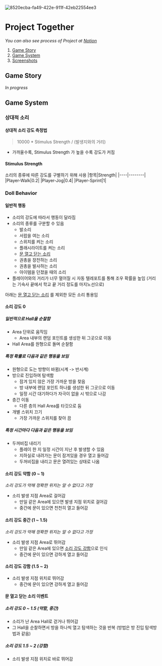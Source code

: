 ![8520ecba-fa49-422e-911f-42eb22554ee3](https://i.imgur.com/ueFx5Sv.jpg)
# Project Together
*You can also see process of Project at [Notion](https://www.notion.so/rukasp/Project-Together-ecc53d8874ed4d47948afb8b53c7d10e)*

1. [Game Story](#Game-Story)
2. [Game System](#Game-System)
3. [Screenshots](https://rukasp.xyz/read-me-1)


## Game Story
*In progress*

## Game System
### 상대적 소리
#### 상대적 소리 강도 측정법

> 10000 * Stimulus Strength / (발생지와의 거리)

- 가까울수록, Stimulus Strength 가 높을 수록 강도가 커짐

#### Stimulus Strength
소리의 종류에 따른 강도를 구별하기 위해 사용
|항목|Strength|
|----|--------|
|Player-Walk|0.2|
|Player-Jog|0.4|
|Player-Sprint|1|
### Doll Behavior
#### 일반적 행동
- 소리의 강도에 따라서 행동이 달라짐
- 소리의 종류를 구분할 수 있음
  - 발소리
  - 서랍을 여는 소리
  - 스위치를 켜는 소리
  - 플래시라이트를 켜는 소리
  - [문 열고 닫는 소리](#문-열고-닫는-소리-이벤트)
  - 권총을 장전하는 소리
  - 권총을 발사하는 소리
  - 아이템을 던졌을 때의 소리
- 플레이어와의 거리가 너무 멀어질 시 자동 텔레포트를 통해 조우 확률을 높임 (거리는 기숙사 끝에서 학교 끝 거리 정도를 마지노선으로)

아래는 [문 열고 닫는 소리](#문-열고-닫는-소리-이벤트) 를 제외한 모든 소리 통용임

#### 소리 강도 0
##### 일반적으로 Hall을 순찰함
- Area 단위로 움직임
  - Area 내부의 랜덤 포인트를 생성한 뒤 그곳으로 이동
- Hall Area를 원형으로 돌며 순찰함

##### 특정 확률로 다음과 같은 행동을 보임
- 원형으로 도는 방향이 바뀜(시계 -> 반시계)
- 방으로 진입하여 탐색함
  - 잠겨 있지 않은 가장 가까운 방을 찾음
  - 방 내부에 랜덤 포인트 하나를 생성한 뒤 그곳으로 이동
  - 일정 시간 대기하다가 자극이 없을 시 밖으로 나감
- 층간 이동
  - 다른 층의 Hall Area를 타깃으로 둠
- 개별 스위치 끄기
  - 가장 가까운 스위치를 찾아 끔

##### 특정 시간마다 다음과 같은 행동을 보임
- 두꺼비집 내리기
  - 플레이 한 지 일정 시간이 지난 후 발생할 수 있음
  - 지하실로 내려가는 문이 잠겨있을 경우 열고 들어감
  - 두꺼비집을 내리고 문은 열려있는 상태로 나옴

#### 소리 강도 약함 (0 ~ 1)
*소리 강도가 약해 정확한 위치는 알 수 없다고 가정*
- 소리 발생 지점 Area로 걸어감
  - 만일 같은 Area에 있으면 발생 지점 위치로 걸어감
  - 중간에 문이 있으면 천천히 열고 들어감
#### 소리 강도 중간 (1 ~ 1.5)
*소리 강도가 약해 정확한 위치는 알 수 없다고 가정*
- 소리 발생 지점 Area로 뛰어감
  - 만일 같은 Area에 있으면 [소리 강도 강함](#소리-강도-강함)으로 인식
  - 중간에 문이 있으면 강하게 열고 들어감
#### 소리 강도 강함 (1.5 ~ 2)
- 소리 발생 지점 위치로 뛰어감
  - 중간에 문이 있으면 강하게 열고 들어감

#### 문 열고 닫는 소리 이벤트
##### 소리 강도 0 ~ 1.5 (약함, 중간)
- 소리가 난 Area Hall로 걷거나 뛰어감
- 그 Hall을 순찰하면서 방을 하나씩 열고 탐색하는 것을 반복 (방법은 방 진입 탐색방법과 같음)

##### 소리 강도 1.5 ~ 2 (강함)
- 소리 발생 지점 위치로 바로 뛰어감
